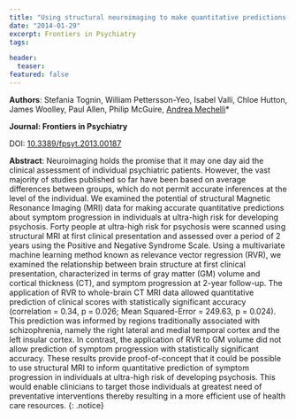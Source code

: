 ```yaml
---
title: "Using structural neuroimaging to make quantitative predictions of symptom progression in individuals at ultra-high risk for psychosis"
date: "2014-01-29"
excerpt: Frontiers in Psychiatry
tags:

header:
  teaser:
featured: false
---
```


__Authors__: Stefania Tognin, William Pettersson-Yeo, Isabel Valli, Chloe Hutton, James Woolley, Paul Allen, Philip McGuire, [Andrea Mechelli](/members/Andrea)*

**Journal: Frontiers in Psychiatry**

DOI: [10.3389/fpsyt.2013.00187](https://doi.org/10.3389/fpsyt.2013.00187)

**Abstract**: Neuroimaging holds the promise that it may one day aid the clinical assessment of individual psychiatric patients. However, the vast majority of studies published so far have been based on average differences between groups, which do not permit accurate inferences at the level of the individual. We examined the potential of structural Magnetic Resonance Imaging (MRI) data for making accurate quantitative predictions about symptom progression in individuals at ultra-high risk for developing psychosis. Forty people at ultra-high risk for psychosis were scanned using structural MRI at first clinical presentation and assessed over a period of 2 years using the Positive and Negative Syndrome Scale. Using a multivariate machine learning method known as relevance vector regression (RVR), we examined the relationship between brain structure at first clinical presentation, characterized in terms of gray matter (GM) volume and cortical thickness (CT), and symptom progression at 2-year follow-up. The application of RVR to whole-brain CT MRI data allowed quantitative prediction of clinical scores with statistically significant accuracy (correlation = 0.34, p = 0.026; Mean Squared-Error = 249.63, p = 0.024). This prediction was informed by regions traditionally associated with schizophrenia, namely the right lateral and medial temporal cortex and the left insular cortex. In contrast, the application of RVR to GM volume did not allow prediction of symptom progression with statistically significant accuracy. These results provide proof-of-concept that it could be possible to use structural MRI to inform quantitative prediction of symptom progression in individuals at ultra-high risk of developing psychosis. This would enable clinicians to target those individuals at greatest need of preventative interventions thereby resulting in a more efficient use of health care resources.
{: .notice}
